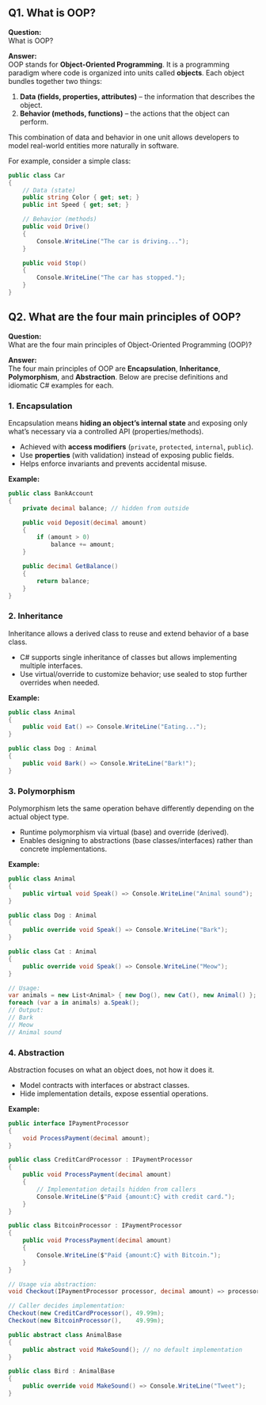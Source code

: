 ## Q1. What is OOP?

**Question:**  
What is OOP?

**Answer:**  
OOP stands for **Object-Oriented Programming**. It is a programming paradigm where code is organized into units called **objects**. Each object bundles together two things:

1. **Data (fields, properties, attributes)** – the information that describes the object.  
2. **Behavior (methods, functions)** – the actions that the object can perform.

This combination of data and behavior in one unit allows developers to model real-world entities more naturally in software.

For example, consider a simple class:

```csharp
public class Car
{
    // Data (state)
    public string Color { get; set; }
    public int Speed { get; set; }

    // Behavior (methods)
    public void Drive()
    {
        Console.WriteLine("The car is driving...");
    }

    public void Stop()
    {
        Console.WriteLine("The car has stopped.");
    }
}
```

## Q2. What are the four main principles of OOP?

**Question:**  
What are the four main principles of Object-Oriented Programming (OOP)?

**Answer:**  
The four main principles of OOP are **Encapsulation**, **Inheritance**, **Polymorphism**, and **Abstraction**. Below are precise definitions and idiomatic C# examples for each.

### 1. Encapsulation  
Encapsulation means **hiding an object’s internal state** and exposing only what’s necessary via a controlled API (properties/methods).  
- Achieved with **access modifiers** (`private`, `protected`, `internal`, `public`).  
- Use **properties** (with validation) instead of exposing public fields.  
- Helps enforce invariants and prevents accidental misuse.

**Example:**
```csharp
public class BankAccount
{
    private decimal balance; // hidden from outside

    public void Deposit(decimal amount)
    {
        if (amount > 0)
            balance += amount;
    }

    public decimal GetBalance()
    {
        return balance;
    }
}
```

### 2. Inheritance  
Inheritance allows a derived class to reuse and extend behavior of a base class.
- C# supports single inheritance of classes but allows implementing multiple interfaces.
- Use virtual/override to customize behavior; use sealed to stop further overrides when needed.

**Example:**
```csharp
public class Animal
{
    public void Eat() => Console.WriteLine("Eating...");
}

public class Dog : Animal
{
    public void Bark() => Console.WriteLine("Bark!");
}
```

### 3. Polymorphism  
Polymorphism lets the same operation behave differently depending on the actual object type.
- Runtime polymorphism via virtual (base) and override (derived).
- Enables designing to abstractions (base classes/interfaces) rather than concrete implementations.

**Example:**
```csharp
public class Animal
{
    public virtual void Speak() => Console.WriteLine("Animal sound");
}

public class Dog : Animal
{
    public override void Speak() => Console.WriteLine("Bark");
}

public class Cat : Animal
{
    public override void Speak() => Console.WriteLine("Meow");
}

// Usage:
var animals = new List<Animal> { new Dog(), new Cat(), new Animal() };
foreach (var a in animals) a.Speak(); 
// Output:
// Bark
// Meow
// Animal sound

```
### 4. Abstraction  
Abstraction focuses on what an object does, not how it does it.
- Model contracts with interfaces or abstract classes.
- Hide implementation details, expose essential operations.

**Example:**
```csharp
public interface IPaymentProcessor
{
    void ProcessPayment(decimal amount);
}

public class CreditCardProcessor : IPaymentProcessor
{
    public void ProcessPayment(decimal amount)
    {
        // Implementation details hidden from callers
        Console.WriteLine($"Paid {amount:C} with credit card.");
    }
}

public class BitcoinProcessor : IPaymentProcessor
{
    public void ProcessPayment(decimal amount)
    {
        Console.WriteLine($"Paid {amount:C} with Bitcoin.");
    }
}

// Usage via abstraction:
void Checkout(IPaymentProcessor processor, decimal amount) => processor.ProcessPayment(amount);

// Caller decides implementation:
Checkout(new CreditCardProcessor(), 49.99m);
Checkout(new BitcoinProcessor(),    49.99m);

```

```csharp
public abstract class AnimalBase
{
    public abstract void MakeSound(); // no default implementation
}

public class Bird : AnimalBase
{
    public override void MakeSound() => Console.WriteLine("Tweet");
}

```





